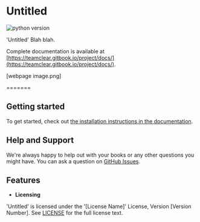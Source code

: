 # Untitled

![python version](https://img.shields.io/pypi/pyversions/icrawler.svg)

'Untitled' Blah blah.

Complete documentation is available at  [https://teamclear.gitbook.io/project/docs/](https://teamclear.gitbook.io/project/docs/).

[webpage image.png]


=======


## Getting started

To get started, check out [the installation instructions in the documentation](docs/readme/setup.md).

## Help and Support

We're always happy to help out with your books or any other questions you might have. You can ask a question on [GitHub Issues](https://github.com/taking/TeamClear/issues).

## Features

* **Licensing**

'Untitled' is licensed under the '\[License Name\]' License, Version \[Version Number\]. See [LICENSE](https://github.com/taking/TeamClear/tree/fd3d39ceb205e5e449d66611ddcba610f1722a0b/LICENSE/README.md) for the full license text.

